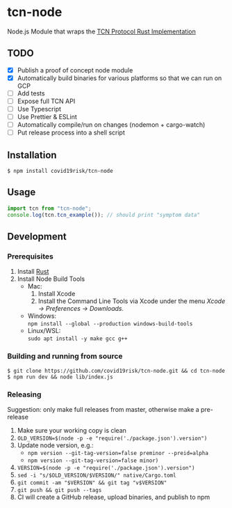 # tcn-node

Node.js Module that wraps the [TCN Protocol Rust Implementation](https://github.com/TCNCoalition/TCN)

## TODO

- [x] Publish a proof of concept node module
- [x] Automatically build binaries for various platforms so that we can run on GCP
- [ ] Add tests
- [ ] Expose full TCN API
- [ ] Use Typescript
- [ ] Use Prettier & ESLint
- [ ] Automatically compile/run on changes (nodemon + cargo-watch)
- [ ] Put release process into a shell script

## Installation

```
$ npm install covid19risk/tcn-node
```

## Usage

```js
import tcn from "tcn-node";
console.log(tcn.tcn_example()); // should print "symptom data"
```

## Development

### Prerequisites

1. Install [Rust](https://www.rust-lang.org/tools/install)
2. Install Node Build Tools
    - Mac:
        1. Install Xcode
        2. Install the Command Line Tools via Xcode under the menu
        *Xcode → Preferences → Downloads.*
    - Windows:  
    `npm install --global --production windows-build-tools`
    - Linux/WSL:  
    `sudo apt install -y make gcc g++`

### Building and running from source

```
$ git clone https://github.com/covid19risk/tcn-node.git && cd tcn-node
$ npm run dev && node lib/index.js
```

### Releasing

Suggestion: only make full releases from master, otherwise make a pre-release

1. Make sure your working copy is clean
1. `OLD_VERSION=$(node -p -e "require('./package.json').version")`
1. Update node version, e.g.:
    - `npm version --git-tag-version=false preminor --preid=alpha`
    - `npm version --git-tag-version=false minor)`
1. `VERSION=$(node -p -e "require('./package.json').version")`
1. `sed -i "s/$OLD_VERSION/$VERSION/" native/Cargo.toml`
1. `git commit -am "$VERSION" && git tag "v$VERSION"`
1. `git push && git push --tags`
1. CI will create a GitHub release, upload binaries, and publish to npm